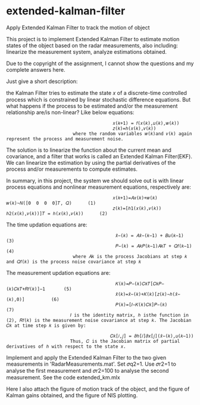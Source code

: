 # extended-kalman-filter
Apply Extended Kalman Filter to track the motion of object  

This project is to implement Extended Kalman Filter to estimate motion states of the object based on the radar measurements, also including: linearize the measurement system, analyze estimations obtained. 

Due to the copyright of the assignment, I cannot show the questions and my complete answers here.

Just give a short description: 

  the  Kalman  Filter  tries  to estimate the state 𝑥 of a discrete-time controlled process which is constrained by linear stochastic difference equations.  But  what  happens  if  the  process  to  be  estimated  and/or  the  measurement relationship are/is non-linear? Like below equations:
                                         
                                            𝑥(𝑘+1) = 𝑓(𝑥(𝑘),𝑢(𝑘),𝑤(𝑘))         
                                            𝑧(𝑘)=ℎ(𝑥(𝑘),𝑣(𝑘))                   
                             where the random variables 𝑤(𝑘)and 𝑣(𝑘) again represent the process and measurement noise.
  
  The  solution  is  to linearize the  function  about  the  current  mean  and  covariance,  and  a  filter  that works is called an Extended Kalman Filter(EKF). We can linearize the estimation by using the partial derivatives of the process and/or  measurements to compute  estimates.
 
  In summary, in this project, the  system we should solve out is with  linear  process equations and  nonlinear  measurement  equations, respectively are:
  
                                            𝑥(𝑘+1)=𝐴𝑥(𝑘)+𝑤(𝑘)           𝑤(𝑘)~𝑁([0  0  0  0]𝑇, 𝑄)      (1)
                                            𝑧(𝑘)=[ℎ1(𝑥(𝑘),𝑣(𝑘))     ℎ2(𝑥(𝑘),𝑣(𝑘))]𝑇 = ℎ(𝑥(𝑘),𝑣(𝑘))      (2)
  The time updation equations are:
  
                                             𝑥̂−(𝑘) = 𝐴𝑥̂−(𝑘−1) + 𝐵𝑢(𝑘−1)                (3)
                                             𝑃−(𝑘) = 𝐴𝑘𝑃(𝑘−1)𝐴𝑘𝑇 + 𝑄𝑓(𝑘−1)             (4)
                             where 𝐴𝑘 is the process Jacobians at step 𝑘 and 𝑄𝑓(𝑘) is the process noise covariance at step 𝑘
  
  The measurement updation equations are:
  
                                             𝐾(𝑘)=𝑃−(𝑘)𝐶𝑘𝑇[𝐶𝑘𝑃−(𝑘)𝐶𝑘𝑇+𝑅𝑓(𝑘)]−1       (5)
                                             𝑥̂(𝑘)=𝑥̂−(𝑘)+𝐾(𝑘)[𝑧(𝑘)−ℎ(𝑥̂−(𝑘),0)]          (6)
                                             𝑃(𝑘)=[𝐼−𝐾(𝑘)𝐶𝑘]𝑃−(𝑘)                      (7)
                            𝐼 is the identity matrix, ℎ isthe function in (2), 𝑅𝑓(𝑘) is the measurement noise covariance at step 𝑘. The Jacobian 𝐶𝑘 at time step 𝑘 is given by:
                                           
                                           𝐶𝑘[𝑖,𝑗] = 𝜕ℎ[𝑖]𝜕𝑥[𝑗](𝑥̂−(𝑘),𝑢(𝑘−1))
                            Thus, 𝐶 is the Jacobian matrix of partial derivatives of ℎ with respect to the state 𝑥.
  
   Implement and apply the Extended Kalman Filter to the two given measurements in 'RadarMeasurements.mat'. Set 𝜎q2=1. Use 𝜎r2=1 to analyse the first measurement and 𝜎r2=100 to analyse the second measurement. See  the code extended_km.mlx
   
   Here I also attach the figure of motion track of the object, and the figure of Kalman gains obtained, and the figure of NIS plotting. 
   
   
  
